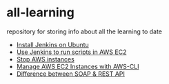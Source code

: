 # all-learning
repository for storing info about all the learning to date

* [Install Jenkins on Ubuntu](https://linuxize.com/post/how-to-install-jenkins-on-ubuntu-18-04/)
* [Use Jenkins to run scripts in AWS EC2](https://medium.com/faun/use-jenkins-to-run-scripts-in-aws-ec2-1f3d1307263a)
* [Stop AWS instances](https://docs.aws.amazon.com/en_pv/cli/latest/userguide/cli-usage-shorthand.html)
  <!--- $ aws ec2 stop-instances --instance-ids i-1486157a i-1286157c i-ec3a7e87 --->
* [Manage AWS EC2 Instances with AWS-CLI](https://docs.aws.amazon.com/en_pv/cli/latest/userguide/cli-services-ec2-instances.html)
* [Difference between SOAP & REST API](https://www.upwork.com/hiring/development/soap-vs-rest-comparing-two-apis/)
  

